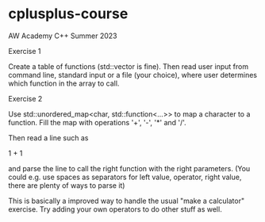 # cplusplus-course
AW Academy C++ Summer 2023

Exercise 1

Create a table of functions (std::vector is fine).  Then read user input from command line, standard input or a file (your choice), where user determines which function in the array to call.

 

Exercise 2

Use std::unordered_map<char, std::function<...>> to map a character to a function.  Fill the map with operations '+', '-', '*' and '/'.

Then read a line such as

1 + 1

and parse the line to call the right function with the right parameters.  (You could e.g. use spaces as separators for left value, operator, right value, there are plenty of ways to parse it)

This is basically a improved way to handle the usual "make a calculator" exercise.  Try adding your own operators to do other stuff as well.
